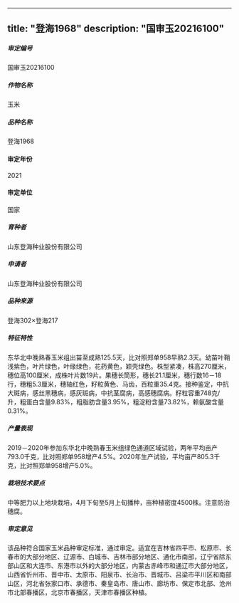 
---
title: "登海1968"
description: "国审玉20216100"
---
##### 审定编号 
国审玉20216100

##### 作物名称
玉米

##### 品种名称
登海1968

#### 审定年份
2021	

#### 审定单位
国家

##### 育种者
山东登海种业股份有限公司

##### 申请者
山东登海种业股份有限公司

##### 品种来源
登海302×登海217

##### 特征特性
东华北中晚熟春玉米组出苗至成熟125.5天，比对照郑单958早熟2.3天。幼苗叶鞘浅紫色，叶片绿色，叶缘绿色，花药黄色，颖壳绿色。株型紧凑，株高270厘米，穗位高100厘米，成株叶片数19片。果穗长筒形，穗长21.1厘米，穗行数16－18行，穗粗5.3厘米，穗轴红色，籽粒黄色、马齿，百粒重35.4克。接种鉴定，中抗大斑病，感丝黑穗病，感灰斑病，中抗茎腐病，高感穗腐病。籽粒容重748克/升，粗蛋白含量9.83%，粗脂肪含量3.95%，粗淀粉含量73.82%，赖氨酸含量0.31%。

##### 产量表现
2019－2020年参加东华北中晚熟春玉米组绿色通道区域试验，两年平均亩产793.0千克，比对照郑单958增产4.5%。2020年生产试验，平均亩产805.3千克，比对照郑单958增产5.0%。

##### 栽培技术要点
中等肥力以上地块栽培，4月下旬至5月上旬播种，亩种植密度4500株。注意防治穗腐。

##### 审定意见
该品种符合国家玉米品种审定标准，通过审定。适宜在吉林省四平市、松原市、长春市的大部分地区、辽源市、白城市、吉林市部分地区、通化市南部，辽宁省除东部山区和大连市、东港市以外的大部分地区，内蒙古赤峰市和通辽市大部分地区，山西省忻州市、晋中市、太原市、阳泉市、长治市、晋城市、吕梁市平川区和南部山区，河北省张家口市、承德市、秦皇岛市、唐山市、廊坊市、保定市北部、沧州市北部春播区，北京市春播区，天津市春播区种植。


